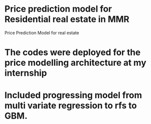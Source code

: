 # Price prediction model for Residential real estate in MMR
Price Prediction Model for real estate
# The codes were deployed for the price modelling architecture at my internship
# Included progressing model from multi variate regression to rfs to GBM. 
